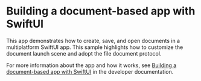# Building a document-based app with SwiftUI

This app demonstrates how to create, save, and open documents in a multiplatform 
SwiftUI app. This sample highlights how to customize the document launch scene and 
adopt the file document protocol. 

For more information about the app and how it works, see
[Building a document-based app with SwiftUI](https://developer.apple.com/documentation/swiftui/building-a-document-based-app-with-swiftui)
in the developer documentation.
